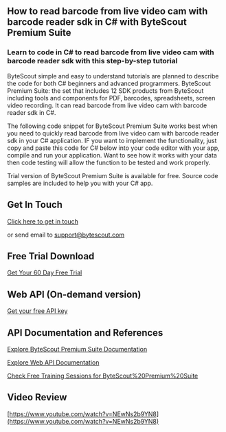 ## How to read barcode from live video cam with barcode reader sdk in C# with ByteScout Premium Suite

### Learn to code in C# to read barcode from live video cam with barcode reader sdk with this step-by-step tutorial

ByteScout simple and easy to understand tutorials are planned to describe the code for both C# beginners and advanced programmers. ByteScout Premium Suite: the set that includes 12 SDK products from ByteScout including tools and components for PDF, barcodes, spreadsheets, screen video recording. It can read barcode from live video cam with barcode reader sdk in C#.

The following code snippet for ByteScout Premium Suite works best when you need to quickly read barcode from live video cam with barcode reader sdk in your C# application. IF you want to implement the functionality, just copy and paste this code for C# below into your code editor with your app, compile and run your application. Want to see how it works with your data then code testing will allow the function to be tested and work properly.

Trial version of ByteScout Premium Suite is available for free. Source code samples are included to help you with your C# app.

## Get In Touch

[Click here to get in touch](https://bytescout.zendesk.com/hc/en-us/requests/new?subject=ByteScout%20Premium%20Suite%20Question)

or send email to [support@bytescout.com](mailto:support@bytescout.com?subject=ByteScout%20Premium%20Suite%20Question) 

## Free Trial Download

[Get Your 60 Day Free Trial](https://bytescout.com/download/web-installer?utm_source=github-readme)

## Web API (On-demand version)

[Get your free API key](https://pdf.co/documentation/api?utm_source=github-readme)

## API Documentation and References

[Explore ByteScout Premium Suite Documentation](https://bytescout.com/documentation/index.html?utm_source=github-readme)

[Explore Web API Documentation](https://pdf.co/documentation/api?utm_source=github-readme)

[Check Free Training Sessions for ByteScout%20Premium%20Suite](https://academy.bytescout.com/)

## Video Review

[https://www.youtube.com/watch?v=NEwNs2b9YN8](https://www.youtube.com/watch?v=NEwNs2b9YN8)